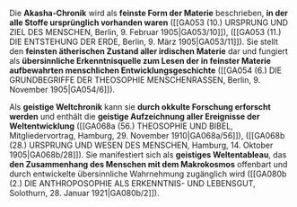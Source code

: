 
Die **Akasha-Chronik** wird als **feinste Form der Materie** beschrieben, **in der alle Stoffe ursprünglich vorhanden waren** ([[GA053 (10.) URSPRUNG UND ZIEL DES MENSCHEN, Berlin, 9. Februar 1905|GA053/10]]), ([[GA053 (11.) DIE ENTSTEHUNG DER ERDE, Berlin, 9. März 1905|GA053/11]]). Sie stellt den **feinsten ätherischen Zustand aller irdischen Materie** dar und fungiert als **übersinnliche Erkenntnisquelle zum Lesen der in feinster Materie aufbewahrten menschlichen Entwicklungsgeschichte** ([[GA054 (6.) DIE GRUNDBEGRIFFE DER THEOSOPHIE MENSCHENRASSEN, Berlin, 9. November 1905|GA054/6]]).

Als **geistige Weltchronik** kann sie **durch okkulte Forschung erforscht werden** und enthält die **geistige Aufzeichnung aller Ereignisse der Weltentwicklung** ([[GA068a (56.) THEOSOPHIE UND BIBEL, Mitgliedervortrag, Hamburg, 29. November 1910|GA068a/56]]), ([[GA068b (28.) URSPRUNG UND WESEN DES MENSCHEN, Hamburg, 14. Oktober 1905|GA068b/28]]). Sie manifestiert sich als **geistiges Weltentableau**, das **den Zusammenhang des Menschen mit dem Makrokosmos** offenbart und durch entwickelte übersinnliche Wahrnehmung zugänglich wird ([[GA080b (2.) DIE ANTHROPOSOPHIE ALS ERKENNTNIS- UND LEBENSGUT, Solothurn, 28. Januar 1921|GA080b/2]]).
